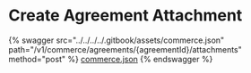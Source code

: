 # Create Agreement Attachment

{% swagger src="../../../../.gitbook/assets/commerce.json" path="/v1/commerce/agreements/{agreementId}/attachments" method="post" %}
[commerce.json](../../../../.gitbook/assets/commerce.json)
{% endswagger %}
